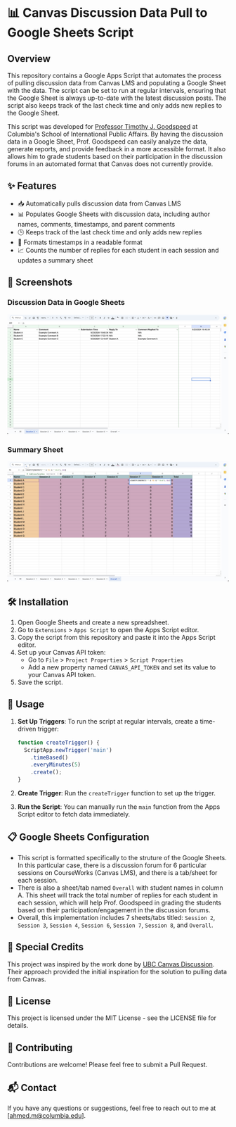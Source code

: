 # 📊 Canvas Discussion Data Pull to Google Sheets Script

## Overview

This repository contains a Google Apps Script that automates the process of pulling discussion data from Canvas LMS and populating a Google Sheet with the data. The script can be set to run at regular intervals, ensuring that the Google Sheet is always up-to-date with the latest discussion posts. The script also keeps track of the last check time and only adds new replies to the Google Sheet.

This script was developed for [Professor Timothy J. Goodspeed](https://www.sipa.columbia.edu/communities-connections/faculty/timothy-j-goodspeed) at Columbia's School of International Public Affairs. By having the discussion data in a Google Sheet, Prof. Goodspeed can easily analyze the data, generate reports, and provide feedback in a more accessible format. It also allows him to grade students based on their participation in the discussion forums in an automated format that Canvas does not currently provide.

## ✨ Features

- 📥 Automatically pulls discussion data from Canvas LMS
- 📊 Populates Google Sheets with discussion data, including author names, comments, timestamps, and parent comments
- 🕒 Keeps track of the last check time and only adds new replies
- 📅 Formats timestamps in a readable format
- 📈 Counts the number of replies for each student in each session and updates a summary sheet

## 📸 Screenshots

### Discussion Data in Google Sheets
![Discussion Data](images/session.jpg)

### Summary Sheet
![Summary Sheet](images/overall.jpg)

## 🛠️ Installation

1. Open Google Sheets and create a new spreadsheet.
2. Go to `Extensions` > `Apps Script` to open the Apps Script editor.
3. Copy the script from this repository and paste it into the Apps Script editor.
4. Set up your Canvas API token:
   - Go to `File` > `Project Properties` > `Script Properties`
   - Add a new property named `CANVAS_API_TOKEN` and set its value to your Canvas API token.
5. Save the script.

## 🚀 Usage

1. **Set Up Triggers**: To run the script at regular intervals, create a time-driven trigger:
   ```javascript
   function createTrigger() {
     ScriptApp.newTrigger('main')
       .timeBased()
       .everyMinutes(5)
       .create();
   }
    ```

2. **Create Trigger**: Run the `createTrigger` function to set up the trigger.

3. **Run the Script**: You can manually run the `main` function from the Apps Script editor to fetch data immediately.

## 📋 Google Sheets Configuration
- This script is formatted specifically to the struture of the Google Sheets. In this particular case, there is a discussion forum for 6 particular sessions on CourseWorks (Canvas LMS), and there is a tab/sheet for each session.
- There is also a sheet/tab named `Overall` with student names in column A. This sheet will track the total number of replies for each student in each session, which will help Prof. Goodspeed in grading the students based on their participation/engagement  in the discussion forums.
- Overall, this implementation includes 7 sheets/tabs titled: `Session 2`, `Session 3`, `Session 4`, `Session 6`, `Session 7`, `Session 8`, and `Overall`.

## 🙏 Special Credits
This project was inspired by the work done by [UBC Canvas Discussion](https://github.com/ubc/canvas-discussion). Their approach provided the initial inspiration for the solution to pulling data from Canvas.

## 📄 License
This project is licensed under the MIT License - see the LICENSE file for details.

## 🤝 Contributing
Contributions are welcome! Please feel free to submit a Pull Request.

## 📬 Contact
If you have any questions or suggestions, feel free to reach out to me at [ahmed.m@columbia.edu].
